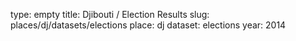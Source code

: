 type: empty
title: Djibouti / Election Results
slug: places/dj/datasets/elections
place: dj
dataset: elections
year: 2014
